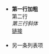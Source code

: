 <ul style="line-height:1.4;">
  <li><strong>第一行加粗</strong><br>第二行<br><em>第三行斜体</em><br><a href="https://github.com">链接</a></li>
  <br>
  <li>另一条列表项</li>
</ul>


